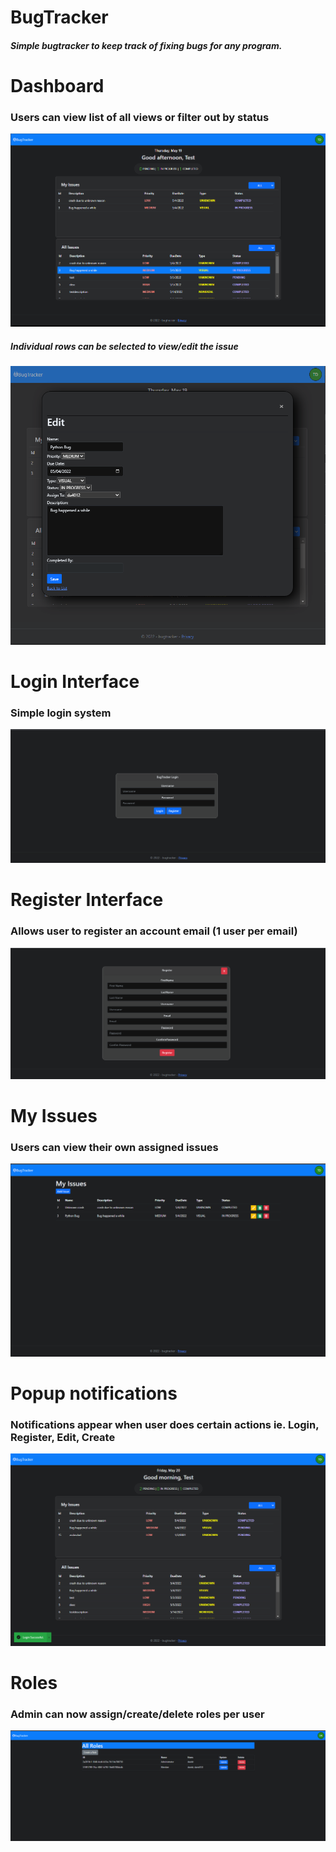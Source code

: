 # BugTracker

<h4><i>Simple bugtracker to keep track of fixing bugs for any program.</i></h4>

# Dashboard
<h3>Users can view list of all views or filter out by status</h3>
<img src=./Content/assets/main-interface.PNG>
<h5>Individual rows can be selected to view/edit the issue</h5>
<img src=./Content/assets/id-row-selection.PNG>

# Login Interface
<h3>Simple login system</h3>
<img src=./Content/assets/login.PNG>

# Register Interface
<h3>Allows user to register an account email (1 user per email)</h3>
<img src=./Content/assets/register.PNG>

# My Issues
<h3>Users can view their own assigned issues</h3>
<img src=./Content/assets/my-issues.PNG>

# Popup notifications
<h3>Notifications appear when user does certain actions ie. Login, Register, Edit, Create</h3>
<img src=./Content/assets/notification.PNG>

# Roles
<h3>Admin can now assign/create/delete roles per user </h3>
<img src=./Content/assets/roles.PNG>
